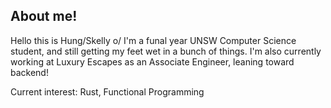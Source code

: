 About me!
----------

Hello this is Hung/Skelly o/
I'm a funal year UNSW Computer Science student, and still getting my feet wet in a bunch of things.
I'm also currently working at Luxury Escapes as an Associate Engineer, leaning toward backend!

Current interest: Rust, Functional Programming

<!---
SkellyBG/SkellyBG is a ✨ special ✨ repository because its `README.md` (this file) appears on your GitHub profile.
You can click the Preview link to take a look at your changes.
--->
